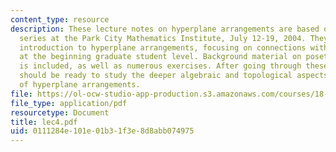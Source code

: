 ```yaml
---
content_type: resource
description: These lecture notes on hyperplane arrangements are based on a lecture
  series at the Park City Mathematics Institute, July 12-19, 2004. They provide an
  introduction to hyperplane arrangements, focusing on connections with combinatorics,
  at the beginning graduate student level. Background material on posets and matroids
  is included, as well as numerous exercises. After going through these notes a student
  should be ready to study the deeper algebraic and topological aspects of the theory
  of hyperplane arrangements.
file: https://ol-ocw-studio-app-production.s3.amazonaws.com/courses/18-315-combinatorial-theory-hyperplane-arrangements-fall-2004/0111284e101e01b31f3e8d8abb074975_lec4.pdf
file_type: application/pdf
resourcetype: Document
title: lec4.pdf
uid: 0111284e-101e-01b3-1f3e-8d8abb074975
---
```

